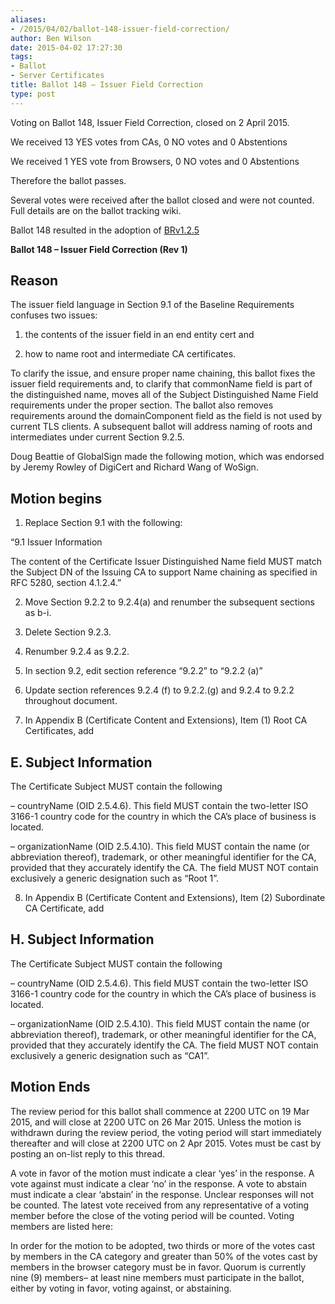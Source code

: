 ```yaml
---
aliases:
- /2015/04/02/ballot-148-issuer-field-correction/
author: Ben Wilson
date: 2015-04-02 17:27:30
tags:
- Ballot
- Server Certificates
title: Ballot 148 – Issuer Field Correction
type: post
---
```


Voting on Ballot 148, Issuer Field Correction, closed on 2 April 2015.

We received 13 YES votes from CAs, 0 NO votes and 0 Abstentions

We received 1 YES vote from Browsers, 0 NO votes and 0 Abstentions

Therefore the ballot passes.

Several votes were received after the ballot closed and were not counted. Full details are on the ballot tracking wiki.

Ballot 148 resulted in the adoption of [BRv1.2.5][1]

**Ballot 148 – Issuer Field Correction (Rev 1)**

## Reason

The issuer field language in Section 9.1 of the Baseline Requirements confuses two issues:

1. the contents of the issuer field in an end entity cert and

1. how to name root and intermediate CA certificates.

To clarify the issue, and ensure proper name chaining, this ballot fixes the issuer field requirements and, to clarify that commonName field is part of the distinguished name, moves all of the Subject Distinguished Name Field requirements under the proper section. The ballot also removes requirements around the domainComponent field as the field is not used by current TLS clients. A subsequent ballot will address naming of roots and intermediates under current Section 9.2.5.

Doug Beattie of GlobalSign made the following motion, which was endorsed by Jeremy Rowley of DigiCert and Richard Wang of WoSign.

## Motion begins

1. Replace Section 9.1 with the following:

“9.1 Issuer Information

The content of the Certificate Issuer Distinguished Name field MUST match the Subject DN of the Issuing CA to support Name chaining as specified in RFC 5280, section 4.1.2.4.”

2. Move Section 9.2.2 to 9.2.4(a) and renumber the subsequent sections as b-i.

1. Delete Section 9.2.3.

1. Renumber 9.2.4 as 9.2.2.

1. In section 9.2, edit section reference “9.2.2” to “9.2.2 (a)”

1. Update section references 9.2.4 (f) to 9.2.2.(g) and 9.2.4 to 9.2.2 throughout document.

1. In Appendix B (Certificate Content and Extensions), Item (1) Root CA Certificates, add

## E. Subject Information

The Certificate Subject MUST contain the following

– countryName (OID 2.5.4.6). This field MUST contain the two-letter ISO 3166-1 country code for the country in which the CA’s place of business is located.

– organizationName (OID 2.5.4.10). This field MUST contain the name (or abbreviation thereof), trademark, or other meaningful identifier for the CA, provided that they accurately identify the CA. The field MUST NOT contain exclusively a generic designation such as “Root 1”.

8. In Appendix B (Certificate Content and Extensions), Item (2) Subordinate CA Certificate, add

## H. Subject Information

The Certificate Subject MUST contain the following

– countryName (OID 2.5.4.6). This field MUST contain the two-letter ISO 3166-1 country code for the country in which the CA’s place of business is located.

– organizationName (OID 2.5.4.10). This field MUST contain the name (or abbreviation thereof), trademark, or other meaningful identifier for the CA, provided that they accurately identify the CA. The field MUST NOT contain exclusively a generic designation such as “CA1”.

## Motion Ends

The review period for this ballot shall commence at 2200 UTC on 19 Mar 2015, and will close at 2200 UTC on 26 Mar 2015. Unless the motion is withdrawn during the review period, the voting period will start immediately thereafter and will close at 2200 UTC on 2 Apr 2015. Votes must be cast by posting an on-list reply to this thread.

A vote in favor of the motion must indicate a clear ‘yes’ in the response. A vote against must indicate a clear ‘no’ in the response. A vote to abstain must indicate a clear ‘abstain’ in the response. Unclear responses will not be counted. The latest vote received from any representative of a voting member before the close of the voting period will be counted. Voting members are listed here:

In order for the motion to be adopted, two thirds or more of the votes cast by members in the CA category and greater than 50% of the votes cast by members in the browser category must be in favor. Quorum is currently nine (9) members– at least nine members must participate in the ballot, either by voting in favor, voting against, or abstaining.

[1]: /uploads/BRv1.2.5.pdf